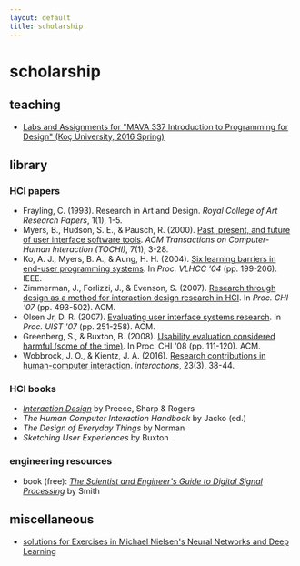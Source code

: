```yaml
---
layout: default
title: scholarship
---
```


# scholarship

## teaching

- [Labs and Assignments for "MAVA 337 Introduction to Programming for Design" (Koç University, 2016 Spring)](/scholarship/mava337-2016spring/)

## library

### HCI papers

- Frayling, C. (1993). Research in Art and Design. *Royal College of Art Research Papers*, 1(1), 1-5.
- Myers, B., Hudson, S. E., & Pausch, R. (2000). [Past, present, and future of user interface software tools](http://dl.acm.org/citation.cfm?id=344959). *ACM Transactions on Computer-Human Interaction (TOCHI)*, 7(1), 3-28.
- Ko, A. J., Myers, B. A., & Aung, H. H. (2004). [Six learning barriers in end-user programming systems](http://dl.acm.org/citation.cfm?id=1034570). In *Proc. VLHCC '04* (pp. 199-206). IEEE.
- Zimmerman, J., Forlizzi, J., & Evenson, S. (2007). [Research through design as a method for interaction design research in HCI](http://dl.acm.org/citation.cfm?id=1240704). In *Proc. CHI '07* (pp. 493-502). ACM.
- Olsen Jr, D. R. (2007). [Evaluating user interface systems research](http://dl.acm.org/citation.cfm?id=1294256). In *Proc. UIST '07* (pp. 251-258). ACM.
- Greenberg, S., & Buxton, B. (2008). [Usability evaluation considered harmful (some of the time)](http://dl.acm.org/citation.cfm?id=1357074). In Proc. CHI '08 (pp. 111-120). ACM.
- Wobbrock, J. O., & Kientz, J. A. (2016). [Research contributions in human-computer interaction](https://interactions.acm.org/archive/view/may-june-2016/research-contribution-in-human-computer-interaction). *interactions*, 23(3), 38-44.

### HCI books

- *[Interaction Design](http://www.id-book.com/)* by Preece, Sharp & Rogers
- *The Human Computer Interaction Handbook* by Jacko (ed.)
- *The Design of Everyday Things* by Norman
- *Sketching User Experiences* by Buxton

### engineering resources

- book (free): *[The Scientist and Engineer's Guide to Digital Signal Processing](http://www.dspguide.com/)* by Smith

## miscellaneous

- [solutions for Exercises in Michael Nielsen's Neural Networks and Deep Learning](/scholarship/nndl/)
